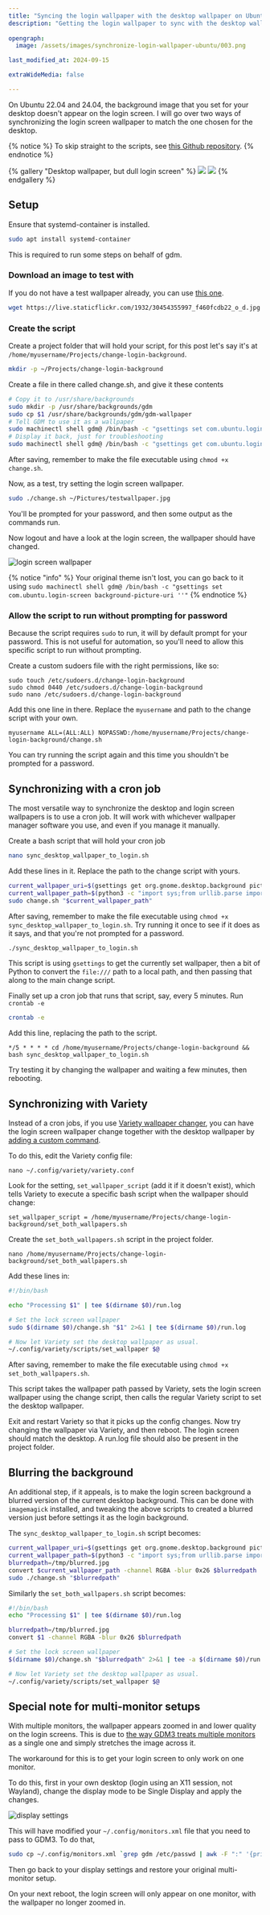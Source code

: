 ```yaml
---
title: "Syncing the login wallpaper with the desktop wallpaper on Ubuntu"
description: "Getting the login wallpaper to sync with the desktop wallpaper, when using standalone or Variety wallpaper changer"
  
opengraph: 
  image: /assets/images/synchronize-login-wallpaper-ubuntu/003.png

last_modified_at: 2024-09-15

extraWideMedia: false

---
```


On Ubuntu 22.04 and 24.04, the background image that you set for your desktop doesn't appear on the login screen. I will go over two ways of synchronizing the login screen wallpaper to match the one chosen for the desktop.  

{% notice %}
To skip straight to the scripts, see [this Github repository](https://github.com/mendhak/change-login-background).
{% endnotice %}


{% gallery "Desktop wallpaper, but dull login screen" %}
![](/assets/images/synchronize-login-wallpaper-ubuntu/001.png)
![](/assets/images/synchronize-login-wallpaper-ubuntu/002.png)
{% endgallery %}

## Setup

Ensure that systemd-container is installed.

```bash
sudo apt install systemd-container
```

This is required to run some steps on behalf of gdm. 


### Download an image to test with

If you do not have a test wallpaper already, you can use [this one](https://www.flickr.com/photos/mendhak/30454355997/). 

```bash
wget https://live.staticflickr.com/1932/30454355997_f460fcdb22_o_d.jpg -O ~/Pictures/testwallpaper.jpg
```


### Create the script

Create a project folder that will hold your script, for this post let's say it's at `/home/myusername/Projects/change-login-background`. 

```bash
mkdir -p ~/Projects/change-login-background
```

Create a file in there called change.sh, and give it these contents

```bash
# Copy it to /usr/share/backgrounds 
sudo mkdir -p /usr/share/backgrounds/gdm
sudo cp $1 /usr/share/backgrounds/gdm/gdm-wallpaper
# Tell GDM to use it as a wallpaper
sudo machinectl shell gdm@ /bin/bash -c "gsettings set com.ubuntu.login-screen background-picture-uri 'file:///usr/share/backgrounds/gdm/gdm-wallpaper'; gsettings set com.ubuntu.login-screen background-size 'cover'"
# Display it back, just for troubleshooting
sudo machinectl shell gdm@ /bin/bash -c "gsettings get com.ubuntu.login-screen background-picture-uri; gsettings get com.ubuntu.login-screen background-size"
```

After saving, remember to make the file executable using `chmod +x change.sh`. 

Now, as a test, try setting the login screen wallpaper.

```bash
sudo ./change.sh ~/Pictures/testwallpaper.jpg 
```

You'll be prompted for your password, and then some output as the commands run. 

Now logout and have a look at the login screen, the wallpaper should have changed. 

![login screen wallpaper](/assets/images/synchronize-login-wallpaper-ubuntu/003.png)

{% notice "info" %}
Your original theme isn't lost, you can go back to it using `sudo machinectl shell gdm@ /bin/bash -c "gsettings set com.ubuntu.login-screen background-picture-uri ''"`
{% endnotice %}

### Allow the script to run without prompting for password

Because the script requires `sudo` to run, it will by default prompt for your password.  This is not useful for automation, so you'll need to allow this specific script to run without prompting.  

Create a custom sudoers file with the right permissions, like so: 

```
sudo touch /etc/sudoers.d/change-login-background
sudo chmod 0440 /etc/sudoers.d/change-login-background
sudo nano /etc/sudoers.d/change-login-background
```

Add this one line in there.  Replace the `myusername` and path to the change script with your own.  

```
myusername ALL=(ALL:ALL) NOPASSWD:/home/myusername/Projects/change-login-background/change.sh
```

You can try running the script again and this time you shouldn't be prompted for a password. 


## Synchronizing with a cron job

The most versatile way to synchronize the desktop and login screen wallpapers is to use a cron job.  It will work with whichever wallpaper manager software you use, and even if you manage it manually.

Create a bash script that will hold your cron job

```bash
nano sync_desktop_wallpaper_to_login.sh
```
Add these lines in it.  Replace the path to the change script with yours.   

```bash
current_wallpaper_uri=$(gsettings get org.gnome.desktop.background picture-uri | sed "s/'//g")
current_wallpaper_path=$(python3 -c "import sys;from urllib.parse import unquote, urlparse; print(unquote(urlparse(sys.argv[1]).path))" "$current_wallpaper_uri")
sudo change.sh "$current_wallpaper_path"
```

After saving, remember to make the file executable using `chmod +x sync_desktop_wallpaper_to_login.sh`. Try running it once to see if it does as it says, and that you're not prompted for a password. 


```bash
./sync_desktop_wallpaper_to_login.sh
```

This script is using `gsettings` to get the currently set wallpaper, then a bit of Python to convert the `file:///` path to a local path, and then passing that along to the main change script.  


Finally set up a cron job that runs that script, say, every 5 minutes.  Run `crontab -e`

```bash
crontab -e
```

Add this line, replacing the path to the script. 

```
*/5 * * * * cd /home/myusername/Projects/change-login-background && bash sync_desktop_wallpaper_to_login.sh
```

Try testing it by changing the wallpaper and waiting a few minutes, then rebooting.  

## Synchronizing with Variety

Instead of a cron jobs, if you use [Variety wallpaper changer](https://peterlevi.com/variety/), you can have the login screen wallpaper change together with the desktop wallpaper by [adding a custom command](https://github.com/varietywalls/variety/blob/a8abe2bd36e293300bc1d3066726b660a3db9078/data/config/variety.conf#L16-L25).  

To do this, edit the Variety config file:

```
nano ~/.config/variety/variety.conf
```

Look for the setting, `set_wallpaper_script` (add it if it doesn't exist), which tells Variety to execute a specific bash script when the wallpaper should change:  

```
set_wallpaper_script = /home/myusername/Projects/change-login-background/set_both_wallpapers.sh
```

Create the `set_both_wallpapers.sh` script in the project folder. 

```
nano /home/myusername/Projects/change-login-background/set_both_wallpapers.sh
```

Add these lines in:

```bash
#!/bin/bash 

echo "Processing $1" | tee $(dirname $0)/run.log

# Set the lock screen wallpaper
sudo $(dirname $0)/change.sh "$1" 2>&1 | tee $(dirname $0)/run.log

# Now let Variety set the desktop wallpaper as usual.
~/.config/variety/scripts/set_wallpaper $@
```

After saving, remember to make the file executable using `chmod +x set_both_wallpapers.sh`. 

This script takes the wallpaper path passed by Variety, sets the login screen wallpaper using the change script, then calls the regular Variety script to set the desktop wallpaper. 

Exit and restart Variety so that it picks up the config changes. Now try changing the wallpaper via Variety, and then reboot. The login screen should match the desktop.  A run.log file should also be present in the project folder. 

## Blurring the background

An additional step, if it appeals, is to make the login screen background a blurred version of the current desktop background. This can be done with `imagemagick` installed, and tweaking the above scripts to created a blurred version just before settings it as the login background. 

The `sync_desktop_wallpaper_to_login.sh` script becomes: 

```bash
current_wallpaper_uri=$(gsettings get org.gnome.desktop.background picture-uri | sed "s/'//g")
current_wallpaper_path=$(python3 -c "import sys;from urllib.parse import unquote, urlparse; print(unquote(urlparse(sys.argv[1]).path))" "$current_wallpaper_uri")
blurredpath=/tmp/blurred.jpg
convert $current_wallpaper_path -channel RGBA -blur 0x26 $blurredpath
sudo ./change.sh "$blurredpath"
```

Similarly the `set_both_wallpapers.sh` script becomes: 

```bash
#!/bin/bash 
echo "Processing $1" | tee $(dirname $0)/run.log

blurredpath=/tmp/blurred.jpg
convert $1 -channel RGBA -blur 0x26 $blurredpath

# Set the lock screen wallpaper
$(dirname $0)/change.sh "$blurredpath" 2>&1 | tee -a $(dirname $0)/run.log

# Now let Variety set the desktop wallpaper as usual.
~/.config/variety/scripts/set_wallpaper $@
```




## Special note for multi-monitor setups

With multiple monitors, the wallpaper appears zoomed in and lower quality on the login screens.  This is due to [the way GDM3 treats multiple monitors](https://github.com/thiggy01/change-gdm-background/issues/15) as a single one and simply stretches the image across it. 

The workaround for this is to get your login screen to only work on one monitor.  

To do this, first in your own desktop (login using an X11 session, not Wayland), change the display mode to be Single Display and apply the changes.  

![display settings](/assets/images/synchronize-login-wallpaper-ubuntu/004.png)


This will have modified your `~/.config/monitors.xml` file that you need to pass to GDM3.  To do that, 

```bash
sudo cp ~/.config/monitors.xml `grep gdm /etc/passwd | awk -F ":" '{print $6}'`/.config/
```

Then go back to your display settings and restore your original multi-monitor setup.  

On your next reboot, the login screen will only appear on one monitor, with the wallpaper no longer zoomed in.  
